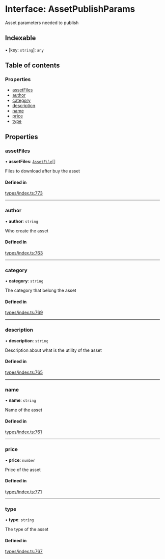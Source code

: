 # Interface: AssetPublishParams

Asset parameters needed to publish

## Indexable

▪ [key: `string`]: `any`

## Table of contents

### Properties

- [assetFiles](AssetPublishParams.md#assetfiles)
- [author](AssetPublishParams.md#author)
- [category](AssetPublishParams.md#category)
- [description](AssetPublishParams.md#description)
- [name](AssetPublishParams.md#name)
- [price](AssetPublishParams.md#price)
- [type](AssetPublishParams.md#type)

## Properties

### assetFiles

• **assetFiles**: [`AssetFile`](AssetFile.md)[]

Files to download after buy the asset

#### Defined in

[types/index.ts:773](https://github.com/nevermined-io/react-components/blob/62199b1/catalog/src/types/index.ts#L773)

___

### author

• **author**: `string`

Who create the asset

#### Defined in

[types/index.ts:763](https://github.com/nevermined-io/react-components/blob/62199b1/catalog/src/types/index.ts#L763)

___

### category

• **category**: `string`

The category that belong the asset

#### Defined in

[types/index.ts:769](https://github.com/nevermined-io/react-components/blob/62199b1/catalog/src/types/index.ts#L769)

___

### description

• **description**: `string`

Description about what is the utility of the asset

#### Defined in

[types/index.ts:765](https://github.com/nevermined-io/react-components/blob/62199b1/catalog/src/types/index.ts#L765)

___

### name

• **name**: `string`

Name of the asset

#### Defined in

[types/index.ts:761](https://github.com/nevermined-io/react-components/blob/62199b1/catalog/src/types/index.ts#L761)

___

### price

• **price**: `number`

Price of the asset

#### Defined in

[types/index.ts:771](https://github.com/nevermined-io/react-components/blob/62199b1/catalog/src/types/index.ts#L771)

___

### type

• **type**: `string`

The type of the asset

#### Defined in

[types/index.ts:767](https://github.com/nevermined-io/react-components/blob/62199b1/catalog/src/types/index.ts#L767)

